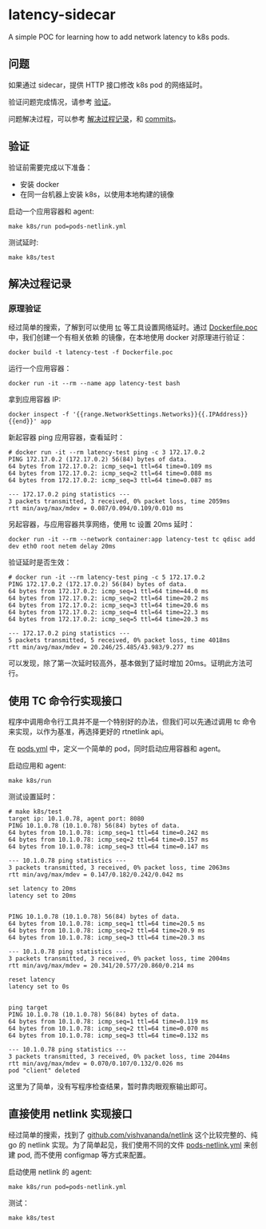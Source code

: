 # latency-sidecar

A simple POC for learning how to add network latency to k8s pods.

## 问题

如果通过 sidecar，提供 HTTP 接口修改 k8s pod 的网络延时。

验证问题完成情况，请参考 [验证](#验证)。

问题解决过程，可以参考 [解决过程记录](#解决过程记录)，和 [commits](https://github.com/inoc603/latency-sidecar/commits/main)。

## 验证

验证前需要完成以下准备：
- 安装 docker
- 在同一台机器上安装 k8s，以使用本地构建的镜像

启动一个应用容器和 agent:

```
make k8s/run pod=pods-netlink.yml
```

测试延时:

```
make k8s/test
```

## 解决过程记录

### 原理验证

经过简单的搜索，了解到可以使用 [tc](https://man7.org/linux/man-pages/man8/tc.8.html)
等工具设置网络延时。通过 [Dockerfile.poc](./Dockerfile.poc) 中，我们创建一个有相关依赖
的镜像，在本地使用 docker 对原理进行验证：

```
docker build -t latency-test -f Dockerfile.poc
```

运行一个应用容器：

```
docker run -it --rm --name app latency-test bash
```

拿到应用容器 IP:

```
docker inspect -f '{{range.NetworkSettings.Networks}}{{.IPAddress}}{{end}}' app
```

新起容器 ping 应用容器，查看延时：

```
# docker run -it --rm latency-test ping -c 3 172.17.0.2
PING 172.17.0.2 (172.17.0.2) 56(84) bytes of data.
64 bytes from 172.17.0.2: icmp_seq=1 ttl=64 time=0.109 ms
64 bytes from 172.17.0.2: icmp_seq=2 ttl=64 time=0.088 ms
64 bytes from 172.17.0.2: icmp_seq=3 ttl=64 time=0.087 ms

--- 172.17.0.2 ping statistics ---
3 packets transmitted, 3 received, 0% packet loss, time 2059ms
rtt min/avg/max/mdev = 0.087/0.094/0.109/0.010 ms
```

另起容器，与应用容器共享网络，使用 tc 设置 20ms 延时：

```
docker run -it --rm --network container:app latency-test tc qdisc add dev eth0 root netem delay 20ms
```

验证延时是否生效：

```
# docker run -it --rm latency-test ping -c 5 172.17.0.2
PING 172.17.0.2 (172.17.0.2) 56(84) bytes of data.
64 bytes from 172.17.0.2: icmp_seq=1 ttl=64 time=44.0 ms
64 bytes from 172.17.0.2: icmp_seq=2 ttl=64 time=20.2 ms
64 bytes from 172.17.0.2: icmp_seq=3 ttl=64 time=20.6 ms
64 bytes from 172.17.0.2: icmp_seq=4 ttl=64 time=22.3 ms
64 bytes from 172.17.0.2: icmp_seq=5 ttl=64 time=20.3 ms

--- 172.17.0.2 ping statistics ---
5 packets transmitted, 5 received, 0% packet loss, time 4018ms
rtt min/avg/max/mdev = 20.246/25.485/43.983/9.277 ms
```

可以发现，除了第一次延时较高外，基本做到了延时增加 20ms。证明此方法可行。

## 使用 TC 命令行实现接口

程序中调用命令行工具并不是一个特别好的办法，但我们可以先通过调用 tc
命令来实现，以作为基准，再选择更好的 rtnetlink api。

在 [pods.yml](pods.yml) 中，定义一个简单的 pod，同时启动应用容器和 agent。

启动应用和 agent:

```
make k8s/run
```

测试设置延时：

```
# make k8s/test
target ip: 10.1.0.78, agent port: 8080
PING 10.1.0.78 (10.1.0.78) 56(84) bytes of data.
64 bytes from 10.1.0.78: icmp_seq=1 ttl=64 time=0.242 ms
64 bytes from 10.1.0.78: icmp_seq=2 ttl=64 time=0.157 ms
64 bytes from 10.1.0.78: icmp_seq=3 ttl=64 time=0.147 ms

--- 10.1.0.78 ping statistics ---
3 packets transmitted, 3 received, 0% packet loss, time 2063ms
rtt min/avg/max/mdev = 0.147/0.182/0.242/0.042 ms

set latency to 20ms
latency set to 20ms


PING 10.1.0.78 (10.1.0.78) 56(84) bytes of data.
64 bytes from 10.1.0.78: icmp_seq=1 ttl=64 time=20.5 ms
64 bytes from 10.1.0.78: icmp_seq=2 ttl=64 time=20.9 ms
64 bytes from 10.1.0.78: icmp_seq=3 ttl=64 time=20.3 ms

--- 10.1.0.78 ping statistics ---
3 packets transmitted, 3 received, 0% packet loss, time 2004ms
rtt min/avg/max/mdev = 20.341/20.577/20.860/0.214 ms

reset latency
latency set to 0s


ping target
PING 10.1.0.78 (10.1.0.78) 56(84) bytes of data.
64 bytes from 10.1.0.78: icmp_seq=1 ttl=64 time=0.119 ms
64 bytes from 10.1.0.78: icmp_seq=2 ttl=64 time=0.070 ms
64 bytes from 10.1.0.78: icmp_seq=3 ttl=64 time=0.132 ms

--- 10.1.0.78 ping statistics ---
3 packets transmitted, 3 received, 0% packet loss, time 2044ms
rtt min/avg/max/mdev = 0.070/0.107/0.132/0.026 ms
pod "client" deleted
```

这里为了简单，没有写程序检查结果，暂时靠肉眼观察输出即可。

## 直接使用 netlink 实现接口

经过简单的搜索，找到了 [github.com/vishvananda/netlink](https://github.com/vishvananda/netlink)
这个比较完整的、纯 go 的 netlink 实现。为了简单起见，我们使用不同的文件
[pods-netlink.yml](./pods-netlink.yml) 来创建 pod, 而不使用
configmap 等方式来配置。

启动使用 netlink 的 agent:

```
make k8s/run pod=pods-netlink.yml
```

测试：

```
make k8s/test
```
